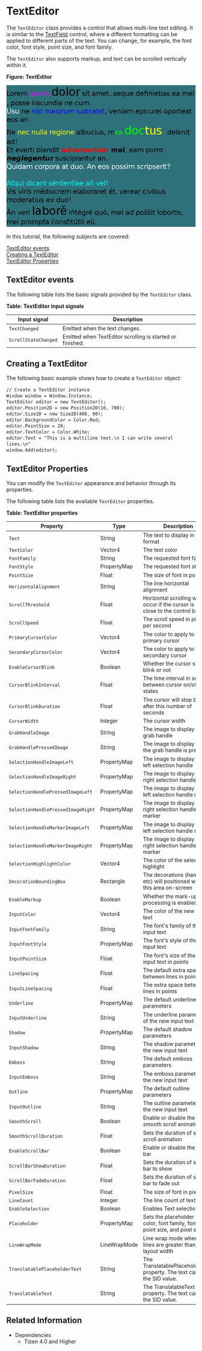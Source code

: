 # TextEditor

The `TextEditor` class provides a control that allows multi-line text editing. It is similar to the [TextField](./textfield.md) control, where a different formatting can be applied to different parts of the text.  You can change, for example, the font color, font style, point size, and font family.

The `TextEditor` also supports markup, and text can be scrolled vertically within it.

**Figure: TextEditor**

![TextEditor](./media/dali_texteditor.png)

In this tutorial, the following subjects are covered:

[TextEditor events](#1)<br>
[Creating a TextEditor](#2)<br>
[TextEditor Properties](#3)<br>

<a name="1"></a>
## TextEditor events

The following table lists the basic signals provided by the `TextEditor` class.

**Table: TextEditor input signals**

| Input signal         | Description                              |
| -------------------- | ---------------------------------------- |
| `TextChanged`        | Emitted when the text changes.           |
| `ScrollStateChanged` | Emitted when TextEditor scrolling is started or finished. |

<a name="2"></a>
## Creating a TextEditor

The following basic example shows how to create a `TextEditor` object:

```
// Create a TextEditor instance
Window window = Window.Instance;
TextEditor editor = new TextEditor();
editor.Position2D = new Position2D(10, 700);
editor.Size2D = new Size2D(400, 90);
editor.BackgroundColor = Color.Red;
editor.PointSize = 20;
editor.TextColor = Color.White;
editor.Text = "This is a multiline text.\n I can write several lines.\n"
window.Add(editor);
```

<a name="3"></a>
## TextEditor Properties

You can modify the `TextEditor` appearance and behavior through its properties.

The following table lists the available `TextEditor` properties.

**Table: TextEditor properties**

| Property                           | Type        | Description                              |
| ---------------------------------- | ----------- | ---------------------------------------- |
| `Text`                             | String      | The text to display in UTF-8 format      |
| `TextColor`                        | Vector4     | The text color                           |
| `FontFamily`                       | String      | The requested font family                |
| `FontStyle`                        | PropertyMap | The requested font style                 |
| `PointSize`                        | Float       | The size of font in points               |
| `HorizontalAlignment`              | String      | The line horizontal alignment            |
| `ScrollThreshold`                  | Float       | Horizontal scrolling will occur if the cursor is this close to the control border |
| `ScrollSpeed`                      | Float       | The scroll speed in pixels per second    |
| `PrimaryCursorColor`               | Vector4     | The color to apply to the primary cursor |
| `SecondaryCursorColor`             | Vector4     | The color to apply to the secondary cursor |
| `EnableCursorBlink`                | Boolean     | Whether the cursor should blink or not   |
| `CursorBlinkInterval`              | Float       | The time interval in seconds between cursor on/off states |
| `CursorBlinkDuration`              | Float       | The cursor will stop blinking after this number of seconds |
| `CursorWidth`                      | Integer     | The cursor width                         |
| `GrabHandleImage`                  | String      | The image to display for the grab handle |
| `GrabHandlePressedImage`           | String      | The image to display when the grab handle is pressed |
| `SelectionHandleImageLeft`         | PropertyMap | The image to display for the left selection handle |
| `SelectionHandleImageRight`        | PropertyMap | The image to display for the right selection handle |
| `SelectionHandlePressedImageLeft`  | PropertyMap | The image to display for the left selection handle marker |
| `SelectionHandlePressedImageRight` | PropertyMap | The image to display for the right selection handle marker |
| `SelectionHandleMarkerImageLeft`   | PropertyMap | The image to display for the left selection handle marker |
| `SelectionHandleMarkerImageRight`  | PropertyMap | The image to display for the right selection handle marker |
| `SelectionHighlightColor`          | Vector4     | The color of the selection highlight     |
| `DecorationBoundingBox`            | Rectangle   | The decorations (handles etc) will positioned within this area on-screen |
| `EnableMarkup`                     | Boolean     | Whether the mark-up processing is enabled |
| `InputColor`                       | Vector4     | The color of the new input text          |
| `InputFontFamily`                  | String      | The font's family of the new input text  |
| `InputFontStyle`                   | PropertyMap | The font's style of the new input text   |
| `InputPointSize`                   | Float       | The font's size of the new input text in points |
| `LineSpacing`                      | Float       | The default extra space between lines in points |
| `InputLineSpacing`                 | Float       | The extra space between lines in points  |
| `Underline`                        | PropertyMap | The default underline parameters         |
| `InputUnderline`                   | String      | The underline parameters of the new input text |
| `Shadow`                           | PropertyMap | The default shadow parameters            |
| `InputShadow`                      | String      | The shadow parameters of the new input text |
| `Emboss`                           | String      | The default emboss parameters            |
| `InputEmboss`                      | String      | The emboss parameters of the new input text |
| `Outline`                          | PropertyMap | The default outline parameters           |
| `InputOutline`                     | String      | The outline parameters of the new input text |
| `SmoothScroll`                     | Boolean     | Enable or disable the smooth scroll animation |
| `SmoothScrollDuration`             | Float       | Sets the duration of smooth scroll animation |
| `EnableScrollBar`                  | Boolean     | Enable or disable the scroll bar         |
| `ScrollBarShowDuration`            | Float       | Sets the duration of scroll bar to show  |
| `ScrollBarFadeDuration`            | Float       | Sets the duration of scroll bar to fade out |
| `PixelSize`                        | Float       | The size of font in pixels               |
| `LineCount`                        | Integer     | The line count of text                   |
| `EnableSelection`                  | Boolean     | Enables Text selection                   |
| `Placeholder`                      | PropertyMap | Sets the placeholder : text, color, font family, font style, point size, and pixel size |
| `LineWrapMode`                     | LineWrapMode | Line wrap mode when text lines are greater than the layout width |
| `TranslatablePlaceholderText`      | String      | The TranslatablePlaceholderText property. The text can set the SID value. |
| `TranslatableText`                 | String      | The TranslatableText property. The text can set the SID value. |


## Related Information
* Dependencies
  -   Tizen 4.0 and Higher
